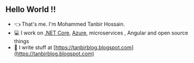 
## Hello World !!

- 👈 That's me. I'm Mohammed Tanbir Hossain.
- 💻 I work on [.NET Core](https://dot.net), [Azure](https://docs.microsoft.com/azure?WT.mc_id=readme-github-shboyer), microservices , Angular and open source things
- 📝 I write stuff at [https://tanbirblog.blogspot.com](https://tanbirblog.blogspot.com)


